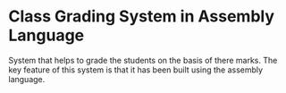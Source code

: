 # Class Grading System in Assembly Language
System that helps to grade the students on the basis of there marks. The key feature of this system is that it has been built using the assembly language.
